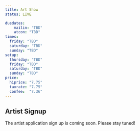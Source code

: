 ```yaml
---
title: Art Show
status: LIVE

duedates:
	mailin: "TBD"
	atcon: "TBD"
times: 
  friday: "TBD"
  saturday: "TBD"
  sunday: "TBD"
setup:
  thursday: "TBD"
  friday: "TBD"
  saturday: "TBD"
  sunday: "TBD"
price:
  hiprice: "7.75"
  taxrate: "7.75"
  confee:  "7.36"
---
```


## Artist Signup

The artist application sign up is coming soon. Please stay tuned!
<!--

## Rules for Artists

<div class="accordion-list">

Pricing & Sharing
: Putting art in the show is free (except "high value" and "not for sale" pieces); the convention will take a 15% commission on any items sold ({{ page.price.taxrate }}% for sales tax, and {{ page.price.taxrate }}% for the convention). Artists may share any space if desired; please <a href="/contact/">contact art show</a>.

'High Value' and 'Not For Sale' Pieces
: For items with starting bids $100 or higher, or not-for-sale pieces, a $3 listing fee applies. The listing fee is refunded if the item sells.

Content & Maturity Level
: The art show will be divided into a general section and an adult section. Anything depicting nudity, violence, or sexual acts must be placed in the adult section. Non-adult artwork is allowed in the adult section (if an artist has mixed-maturity art but wants to keep all their work displayed together).

Displaying Art
: Art will be displayed on 2-foot-wide wire grid sections. Tables are also available for unhangable artwork. We will provide hanging hardware, or you are welcome to use your own. Artists are encouraged to enclose their artwork in clear plastic film for protection. It is highly recommended that art is hanged pre-framed or matted to standard frame sizes. Your bidders will love you for doing so!

What Happens When Someone Doesn't Pay
: Bidders who do not pay their bids by 5:00pm Sunday will be fined for 25% of their total unpaid bids, will be banned from bidding in next year's art show, and will also be blocked from attending the con again until their fine is paid. In this event, the artist will be contacted and given the option to either offer the piece to the 2nd highest bidder, or cancel the item and have it returned. Any fines collected from the bidder will be paid to the artist along with their art show payment.

Mail-in Art
: Artists are welcome to mail in artwork for the art show. We will happily hang it up for you. Artists are encouraged to submit a diagram indicating placement of their work; staff will do their best to follow the diagram. Please make sure that all artwork is well-protected for transit, and bid sheets are clearly filled out. After the con, BLFC will return payment along with the unsold artwork, using your packaging. Return postage will be deducted from the artist's payment.

Payment & Commission
: BLFC will be accepting payment for sold artwork from the winning bidders. BLFC will deduct a 7.36% commission on final bid price (the panel is free; you don't pay if you don't sell). Sales tax of 7.64% will be deducted from the final bids, so we recommend adjusting starting bid prices up by 8%. BLFC will deduct 15% total for tax and commission, deduct return postage for unsold art if applicable, deduct optional charity donation, and remit the remainder to the artist before July 15, 2017. The state and county sales tax must be handled by BLFC; the artist will not need to file any tax paperwork.

Charity Auction Items
: Anyone can donate items to be auctioned for charity. Items should be in generally-good condition and not require any more than basic assembly. All charity auction items will be displayed in the art show. Some will be sold in the live auction on Sunday; these items will be labeled. The rest will be sold directly in the art show. If an artist submits for-sale items along with items for the charity auction, each must be clearly labeled.

Liability & Legalese
: Staff will be actively watching the entire art show when open, and will take every precaution to prevent damage to your submitted artwork, but there are limits to what we can protect. By submitting art into the BLFC art show, either in person or by mail, you agree that neither BLFC nor its staff can be held liable in any way for damage to or loss of submitted art. Submission of art serves as acceptance of this agreement.

Submission Minimums
: Artists are welcome to submit a small amount of items (even just one) to the art show. If your art doesn't cover most of a panel, we reserve the right to combine it on a panel with another artist's work. If you want to ensure a panel to yourself, submit enough art to fill it.

Main-In
: If you are mailing in art, it must arrive by {{ page.duedates.mailin }}. If you are bringing art in person, it must be displayed by {{ page.duedates.atcon }}. Please mail in your art if you cannot make it by this time.

Donate Profits to Charity
: For each 5% of your profits you choose to donate to charity, BLFC will reduce its commission by 1%, with the commission becoming free when you donate 35%. (Sales tax will always still be deducted).

</div>



## Hours & Location

Art Show will be located downstairs, connected to the hangout space in the <a href="/events/map/">Nevada Room</a>.

**Times may be subject to change.**

- {:.one_third } **Friday** - {{ page.open.friday }}
- {:.one_third } **Saturday** - {{ page.open.saturday }}
- {:.one_third } **Sunday** - {{ page.open.sunday }}


### Setup time

- {:.one_third } **Thursday** - {{ page.setup.thursday }}
- {:.one_third } **Friday** - {{ page.setup.friday }}
- {:.one_third } **Saturday** - {{ page.setup.saturday }}
- {:.one_third } **Sunday** - {{ page.setup.sunday }}

<span>Thursday <br> 6-11PM - <small>Artist Setup</small>
<span>Friday <br> 10AM-1PM - <small>Artist Setup</small> <br> 1-7PM - <small>Bidding Open</small>
<span>Saturday <br> 1-7PM - <small>Bidding Open</small> <br> 7-8PM - <small>Final Bidding</small>
<span>Sunday <br> 11AM-8PM - <small>Pickup</small> <br> 2-5PM - <small>Artist Checkout</small>


## Rules for Bidders

<div class="accordion-list">

Bidder Agreement
: All BLFC registrations are automatically accepted as art show bidders. By registering for the con, you agree to purchase the artwork you bid on if you win, and agree to pay fines if you can't afford your bids.

Auction Format
: Bidding is completely digital. After signing a bidder agreement and registering with a staff member you'll be able to submit bids to the art show system using a bidding terminal or a wireless device of your own. You have unlimited bids. Some charity items will also be up for bid during the art show, like the regular items. Some charity items will be sold by voice auction on Sunday afternoon, and labeled as such.

Bidding Procedure (read carefully)
:  
1. Walk to the art show. The bidding system is Wi-Fi, but only at the art show itself.
2. Use a bidding terminal, your smart phone, or any Wi-Fi enabled device to connect to the "Art Show" wireless network. No password required.
3. Use a web browser to navigate to 192.168.0.10
4. Follow instructions presented on the web page.

Final Bidding
:  Final bidding begins on Saturday at 6pm. We will turn off the Wi-Fi bidding system and finalize bids panel by panel on paper. Our goal is to finish by 7pm but it may take longer.

Checkout Procedure
:  The final auction winnings will be publicly posted by Sunday morning (probably Saturday night). Checkout begins at noon. If you leave contact information, staff will also contact you. On Sunday, bring your photo ID to the art show to pay your balance due and claim your winnings. If you do not claim your auction winnings by 5:00pm on Sunday, you will become responsible for both the amount of your art show win, and shipping.

Proxy Bidding
:  If you cannot make it to the close of the auction, you can leave "sealed bids" which staff will un-seal at the close of auction, and bid on your behalf up to your maximum. Ask art show staff for details.

Hands Off
:  To protect the art on display from damage, the art show is strictly hands-off unless labeled otherwise. Please do not touch artwork that is on display.

Bags, Food & Drink
:  Bidders entering the art show area must check bags, cameras, sketchbooks, folders, and any food or drink with art show staff. Staff might eat food you leave with them if it looks very very tasty.

What Happens if You Can't Pay
:  You will be charged a 25% fine on any bids you don't pay for, and will be banned from participating in next year's art show. You will also be banned from attending BLFC until your fine is paid.

</div>

-->